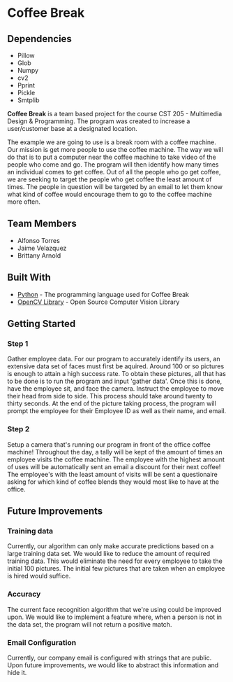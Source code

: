 # Coffee Break

## Dependencies

+ Pillow
+ Glob
+ Numpy
+ cv2
+ Pprint
+ Pickle
+ Smtplib

__Coffee Break__ is a team based project for the course CST 205 - Multimedia Design & Programming. The program was created to increase a user/customer base at a designated location. 

The example we are going to use is a break room with a coffee machine. Our mission is get more people to use the coffee machine. The way we will do that is to put a computer near the coffee machine to take video of the people who come and go. The program will then identify how many times an individual comes to get coffee. Out of all the people who go get coffee, we are seeking to target the people who get coffee the least amount of times. The people in question will be targeted by an email to let them know what kind of coffee would encourage them to go to the coffee machine more often. 

## Team Members 

+ Alfonso Torres
+ Jaime Velazquez
+ Brittany Arnold

## Built With

+ [Python](https://www.python.org/) - The programming language used for Coffee Break
+ [OpenCV Library](https://opencv.org/) - Open Source Computer Vision Library

## Getting Started

### Step 1
Gather employee data. For our program to accurately identify its users, an extensive data set of faces must first be aquired. Around 100 or so pictures is enough to attain a high success rate. To obtain these pictures, all that has to be done is to run the program and input 'gather data'. Once this is done, have the employee sit, and face the camera. Instruct the employee to move their head from side to side. This process should take around twenty to thirty seconds. At the end of the picture taking process, the program will prompt the employee for their Employee ID as well as their name, and email.
### Step 2
Setup a camera that's running our program in front of the office coffee machine! Throughout the day, a tally will be kept of the amount of times an employee visits the coffee machine. The employee with the highest amount of uses will be automatically sent an email a discount for their next coffee! The employee's with the least amount of visits will be sent a questionaire asking for which kind of coffee blends they would most like to have at the office. 

## Future Improvements

### Training data
Currently, our algorithm can only make accurate predictions based on a large training data set. We would like to reduce the amount of required training data. This would eliminate the need for every employee to take the initial 100 pictures. The initial few pictures that are taken when an employee is hired would suffice.

### Accuracy
The current face recognition algorithm that we're using could be improved upon. We would like to implement a feature where, when a person is not in the data set, the program will not return a positive match.

### Email Configuration
Currently, our company email is configured with strings that are public. Upon future improvements, we would like to abstract this information and hide it.
